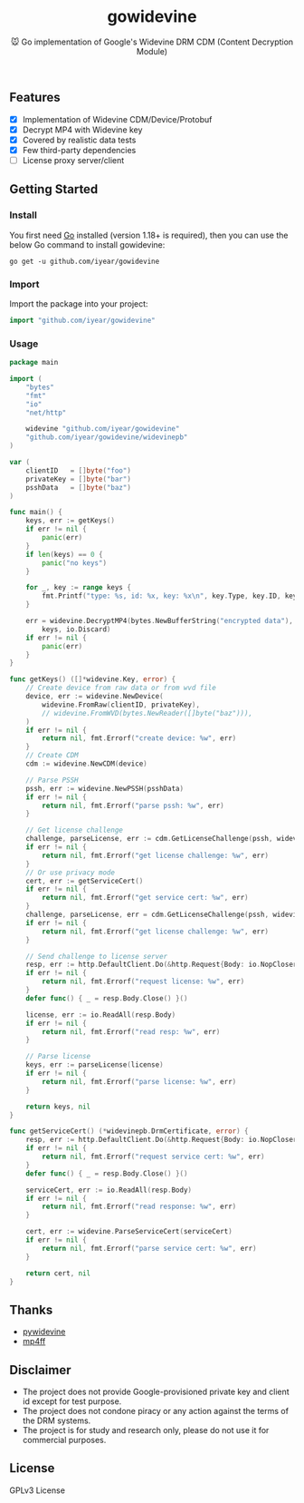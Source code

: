<h1 align="center">gowidevine</h1>

<p align="center">
🐭 Go implementation of Google's Widevine DRM CDM (Content Decryption Module)
</p>

<p align="center">
<img src="https://img.shields.io/github/go-mod/go-version/iyear/gowidevine?style=flat-square" alt="">
<img src="https://img.shields.io/github/license/iyear/gowidevine?style=flat-square" alt="">
<img src="https://img.shields.io/github/actions/workflow/status/iyear/gowidevine/ci.yml?branch=master&amp;style=flat-square" alt="">
<img src="https://img.shields.io/github/v/release/iyear/gowidevine?color=red&amp;style=flat-square" alt="">
</p>

## Features

- [x] Implementation of Widevine CDM/Device/Protobuf
- [x] Decrypt MP4 with Widevine key
- [x] Covered by realistic data tests
- [x] Few third-party dependencies
- [ ] License proxy server/client

## Getting Started

### Install

You first need [Go](https://go.dev/) installed (version 1.18+ is required), then you can use the below Go command to
install gowidevine:

```shell
go get -u github.com/iyear/gowidevine
```

### Import

Import the package into your project:

```go
import "github.com/iyear/gowidevine"
```

### Usage

```go
package main

import (
    "bytes"
    "fmt"
    "io"
    "net/http"

    widevine "github.com/iyear/gowidevine"
    "github.com/iyear/gowidevine/widevinepb"
)

var (
    clientID   = []byte("foo")
    privateKey = []byte("bar")
    psshData   = []byte("baz")
)

func main() {
    keys, err := getKeys()
    if err != nil {
        panic(err)
    }
    if len(keys) == 0 {
        panic("no keys")
    }

    for _, key := range keys {
        fmt.Printf("type: %s, id: %x, key: %x\n", key.Type, key.ID, key.Key)
    }

    err = widevine.DecryptMP4(bytes.NewBufferString("encrypted data"),
        keys, io.Discard)
    if err != nil {
        panic(err)
    }
}

func getKeys() ([]*widevine.Key, error) {
    // Create device from raw data or from wvd file
    device, err := widevine.NewDevice(
        widevine.FromRaw(clientID, privateKey),
        // widevine.FromWVD(bytes.NewReader([]byte("baz"))),
    )
    if err != nil {
        return nil, fmt.Errorf("create device: %w", err)
    }
    // Create CDM
    cdm := widevine.NewCDM(device)

    // Parse PSSH
    pssh, err := widevine.NewPSSH(psshData)
    if err != nil {
        return nil, fmt.Errorf("parse pssh: %w", err)
    }

    // Get license challenge
    challenge, parseLicense, err := cdm.GetLicenseChallenge(pssh, widevinepb.LicenseType_AUTOMATIC, false)
    if err != nil {
        return nil, fmt.Errorf("get license challenge: %w", err)
    }
    // Or use privacy mode
    cert, err := getServiceCert()
    if err != nil {
        return nil, fmt.Errorf("get service cert: %w", err)
    }
    challenge, parseLicense, err = cdm.GetLicenseChallenge(pssh, widevinepb.LicenseType_AUTOMATIC, true, cert)
    if err != nil {
        return nil, fmt.Errorf("get license challenge: %w", err)
    }

    // Send challenge to license server
    resp, err := http.DefaultClient.Do(&http.Request{Body: io.NopCloser(bytes.NewReader(challenge))})
    if err != nil {
        return nil, fmt.Errorf("request license: %w", err)
    }
    defer func() { _ = resp.Body.Close() }()

    license, err := io.ReadAll(resp.Body)
    if err != nil {
        return nil, fmt.Errorf("read resp: %w", err)
    }

    // Parse license
    keys, err := parseLicense(license)
    if err != nil {
        return nil, fmt.Errorf("parse license: %w", err)
    }

    return keys, nil
}

func getServiceCert() (*widevinepb.DrmCertificate, error) {
    resp, err := http.DefaultClient.Do(&http.Request{Body: io.NopCloser(bytes.NewReader(widevine.ServiceCertificateRequest))})
    if err != nil {
        return nil, fmt.Errorf("request service cert: %w", err)
    }
    defer func() { _ = resp.Body.Close() }()

    serviceCert, err := io.ReadAll(resp.Body)
    if err != nil {
        return nil, fmt.Errorf("read response: %w", err)
    }

    cert, err := widevine.ParseServiceCert(serviceCert)
    if err != nil {
        return nil, fmt.Errorf("parse service cert: %w", err)
    }

    return cert, nil
}
```

## Thanks

- [pywidevine](https://github.com/rlaphoenix/pywidevine)
- [mp4ff](https://github.com/Eyevinn/mp4ff/)

## Disclaimer

- The project does not provide Google-provisioned private key and client id except for test purpose.
- The project does not condone piracy or any action against the terms of the DRM systems.
- The project is for study and research only, please do not use it for commercial purposes.

## License

GPLv3 License
